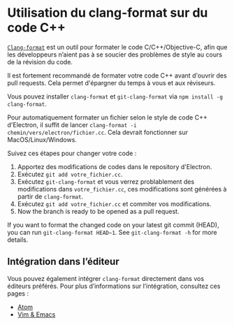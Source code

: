 # Utilisation du clang-format sur du code C++

[`Clang-format`](http://clang.llvm.org/docs/ClangFormat.html) est un outil pour formater le code C/C++/Objective-C, afin que les développeurs n’aient pas à se soucier des problèmes de style au cours de la révision du code.

Il est fortement recommandé de formater votre code C++ avant d'ouvrir des pull requests. Cela permet d'épargner du temps à vous et aux réviseurs.

Vous pouvez installer `clang-format` et `git-clang-format` via `npm install -g clang-format`.

Pour automatiquement formater un fichier selon le style de code C++ d'Electron, il suffit de lancer `clang-format -i chemin/vers/electron/fichier.cc`. Cela devrait fonctionner sur MacOS/Linux/Windows.

Suivez ces étapes pour changer votre code :

  1. Apportez des modifications de codes dans le repository d'Electron.
  2. Exécutez `git add votre_fichier.cc`.
  3. Exécutez `git-clang-format` et vous verrez problablement des modifications dans `votre_fichier.cc`, ces modifications sont générées à partir de `clang-format`.
  4. Exécutez `git add votre_fichier.cc` et commiter vos modifications.
  5. Now the branch is ready to be opened as a pull request.

If you want to format the changed code on your latest git commit (HEAD), you can run `git-clang-format HEAD~1`. See `git-clang-format -h` for more details.

## Intégration dans l’éditeur

Vous pouvez également intégrer `clang-format` directement dans vos éditeurs préférés. Pour plus d’informations sur l’intégration, consultez ces pages :

- [Atom](https://atom.io/packages/clang-format)
- [Vim & Emacs](http://clang.llvm.org/docs/ClangFormat.html#vim-integration)